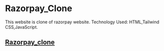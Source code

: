 # Razorpay_Clone
This website is clone of razorpay website.
Technology Used: HTML,Tailwind CSS,JavaScript.

## [Razorpay_clone](https://master--cool-hamster-8f6970.netlify.app/)
